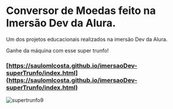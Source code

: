 # Conversor de Moedas feito na Imersão Dev da Alura.

Um dos projetos educacionais realizados na imersão Dev da Alura.

Ganhe da máquina com esse super trunfo!

### [https://saulomlcosta.github.io/imersaoDev-superTrunfo/index.html](https://saulomlcosta.github.io/imersaoDev-superTrunfo/index.html)

![supertrunfo9](https://user-images.githubusercontent.com/79532045/113738411-408b3f00-96d5-11eb-86b9-6e486a745c91.png)

